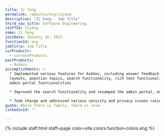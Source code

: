 ```yaml
---
title: Zi Yang
permalink: /aboutus/eng/ziyang
description: "Zi Yang - Job Title"
third_nav_title: Software Engineering
staffId: ziyang
name: Zi Yang
joinDate: January 16, 2023
functionId: eng
jobTitle: Job Title
curProducts:
  - currentProducts
pastProducts:
  - AskGov
accomplishments: >-
  * Implemented various features for AskGov, including answer feedback, mobile
  layouts, question topics, search functionality, rich text functionality, and
  admin portal functionalities

  * Improved the search functionality and revamped the admin portal, empowering admins to do more on their agency page and allowing product operations to be conducted more efficiently

  * Took charge and addressed various security and privacy issues raised during vulnerability assessments/penetration testing to ensure that AskGov is secure and compliant with regulations.
quote: Where there is family, there is love.
linkedinId: ""

---
```


{% include staff.html staff=page color=site.colors.function-colors.eng %}

